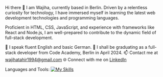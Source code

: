 Hi there 👋
I am Wajiha, currently based in Berlin. Driven by a relentless curiosity for technology, I have immersed myself in learning the latest web development technologies and programming languages. 

Proficient in HTML, CSS, JavaScript, and experience with frameworks like React and Node.js, I am well-prepared to contribute to the dynamic field of full-stack development.

💬 I speak fluent English and basic German. 
🏢 I shall be graduating as a full-stack developer from Code Academy, Berlin in April 2024. 
📫 Contact me at wajihatahir1994@gmail.com
🌐 Connect with me on [LinkedIn]([url](https://www.linkedin.com/in/wajiha-tahir-569803124/))

Languages and Tools:
[![My Skills](https://skillicons.dev/icons?i=js,html,css,github,react,ts,vite,firebase,mongodb,apollo,cpp,nodejs,vscode,figma&perline=5)](https://skillicons.dev)





